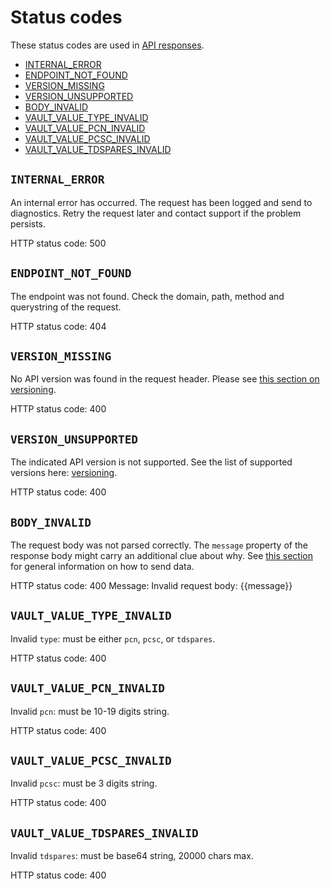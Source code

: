 # Status codes

These status codes are used in [API responses](readme.md#response).

- [INTERNAL_ERROR](#internal_error)
- [ENDPOINT_NOT_FOUND](#endpoint_not_found)
- [VERSION_MISSING](#version_missing)
- [VERSION_UNSUPPORTED](#version_unsupported)
- [BODY_INVALID](#body_invalid)
- [VAULT_VALUE_TYPE_INVALID](#vault_value_type_invalid)
- [VAULT_VALUE_PCN_INVALID](#vault_value_pcn_invalid)
- [VAULT_VALUE_PCSC_INVALID](#vault_value_pcsc_invalid)
- [VAULT_VALUE_TDSPARES_INVALID](#vault_value_tdspares_invalid)

## `INTERNAL_ERROR`

An internal error has occurred. The request has been logged and send to diagnostics. Retry the request later and contact support if the problem persists.

HTTP status code: 500

## `ENDPOINT_NOT_FOUND`

The endpoint was not found. Check the domain, path, method and querystring of the request.

HTTP status code: 404

## `VERSION_MISSING`

No API version was found in the request header. Please see [this section on versioning](readme.md#versioning).

HTTP status code: 400

## `VERSION_UNSUPPORTED`

The indicated API version is not supported. See the list of supported versions here: [versioning](readme.md#versioning).

HTTP status code: 400

## `BODY_INVALID`

The request body was not parsed correctly. The `message` property of the response body might carry an additional clue about why. See [this section](readme#request-data) for general information on how to send data.

HTTP status code: 400
Message: Invalid request body: {{message}}

## `VAULT_VALUE_TYPE_INVALID`

Invalid `type`: must be either `pcn`, `pcsc`, or `tdspares`.

HTTP status code: 400

## `VAULT_VALUE_PCN_INVALID`

Invalid `pcn`: must be 10-19 digits string.

HTTP status code: 400

## `VAULT_VALUE_PCSC_INVALID`

Invalid `pcsc`: must be 3 digits string.

HTTP status code: 400

## `VAULT_VALUE_TDSPARES_INVALID`

Invalid `tdspares`: must be base64 string, 20000 chars max.

HTTP status code: 400
